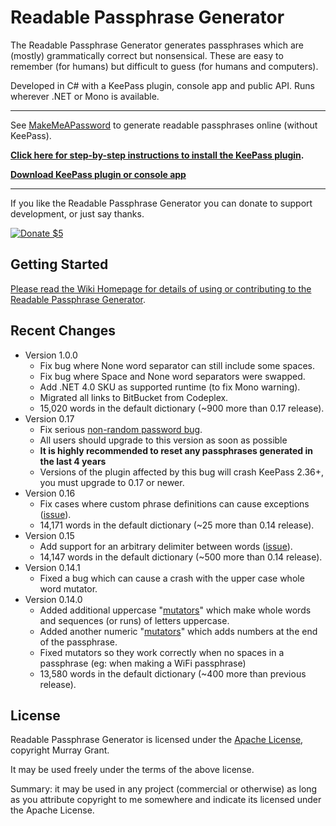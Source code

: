 # Readable Passphrase Generator #

The Readable Passphrase Generator generates passphrases which are (mostly) grammatically correct but nonsensical.
These are easy to remember (for humans) but difficult to guess (for humans and computers). 

Developed in C# with a KeePass plugin, console app and public API.
Runs wherever .NET or Mono is available.

--- 

See [MakeMeAPassword](https://makemeapassword.org/generate/ReadablePassphrase) to generate readable passphrases online (without KeePass).

**[Click here for step-by-step instructions to install the KeePass plugin](https://bitbucket.org/ligos/readablepassphrasegenerator/wiki/KeePass-Plugin-Step-By-Step-Guide).**

**[Download KeePass plugin or console app](https://bitbucket.org/ligos/readablepassphrasegenerator/downloads/)**

---

If you like the Readable Passphrase Generator you can donate to support development, or just say thanks.

[![Donate $5](https://www.paypalobjects.com/en_AU/i/btn/btn_donate_LG.gif)](https://www.paypal.com/cgi-bin/webscr?cmd=_s-xclick&hosted_button_id=7J8NPZ7MEN9N8)


## Getting Started ##

[Please read the Wiki Homepage for details of using or contributing to the Readable Passphrase Generator](https://bitbucket.org/ligos/readablepassphrasegenerator/wiki/Home).

## Recent Changes ##
* Version 1.0.0
	* Fix bug where None word separator can still include some spaces.
	* Fix bug where Space and None word separators were swapped.
	* Add .NET 4.0 SKU as supported runtime (to fix Mono warning).
	* Migrated all links to BitBucket from Codeplex.
	* 15,020 words in the default dictionary (~900 more than 0.17 release).
* Version 0.17
	* Fix serious [non-random password bug](https://bitbucket.org/ligos/readablepassphrasegenerator/wiki/0.17.0-Fix-for-Non-Random-Passphrases). 
	* All users should upgrade to this version as soon as possible
	* **It is highly recommended to reset any passphrases generated in the last 4 years**
	* Versions of the plugin affected by this bug will crash KeePass 2.36+, you must upgrade to 0.17 or newer.
* Version 0.16
	* Fix cases where custom phrase definitions can cause exceptions ([issue](https://readablepassphrase.codeplex.com/discussions/647967)). 
	* 14,171 words in the default dictionary (~25 more than 0.14 release).
* Version 0.15
	* Add support for an arbitrary delimiter between words ([issue](https://readablepassphrase.codeplex.com/workitem/22)). 
	* 14,147 words in the default dictionary (~500 more than 0.14 release).
* Version 0.14.1
	* Fixed a bug which can cause a crash with the upper case whole word mutator. 
* Version 0.14.0
	* Added additional uppercase "[mutators](https://bitbucket.org/ligos/readablepassphrasegenerator/wiki/Complying-with-Complexity-Rules-(Mutators))" which make whole words and sequences (or runs) of letters uppercase.
	* Added another numeric "[mutators](https://bitbucket.org/ligos/readablepassphrasegenerator/wiki/Complying-with-Complexity-Rules-(Mutators))" which adds numbers at the end of the passphrase.
	* Fixed mutators so they work correctly when no spaces in a passphrase (eg: when making a WiFi passphrase)
	* 13,580 words in the default dictionary (~400 more than previous release).

## License

Readable Passphrase Generator is licensed under the [Apache License](https://www.apache.org/licenses/LICENSE-2.0), copyright Murray Grant.

It may be used freely under the terms of the above license. 

Summary: it may be used in any project (commercial or otherwise) as long as you attribute copyright to me somewhere and indicate its licensed under the Apache License.
